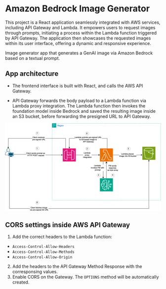 # Amazon Bedrock Image Generator

This project is a React application seamlessly integrated with AWS services, including API Gateway and Lambda. It empowers users to request images through prompts, initiating a process within the Lambda function triggered by API Gateway. The application then showcases the requested images within its user interface, offering a dynamic and responsive experience.

Image generator app that generates a GenAI image via Amazon Bedrock based on a textual prompt.

## App architecture

* The frontend interface is built with React, and calls the AWS API Gateway.

* API Gateway forwards the body payload to a Lambda function via Lambda proxy integration.
  The Lambda function then invokes the foundation model inside Bedrock and saved the resulting image inside an S3 bucket,
  before forwarding the presigned URL to API Gateway.

![alt text](architecture/AWS-architecture.png "AWS Architecture")

## CORS settings inside AWS API Gateway
1. Add the correct headers to the Lambda function:
* `Access-Control-Allow-Headers`
* `Access-Control-Allow-Methods`
* `Access-Control-Allow-Origin`
2. Add the headers to the API Gateway Method Response with the corresponsing values.
3. Enable CORS on the Gateway. The `OPTIONS` method will be automatically created.